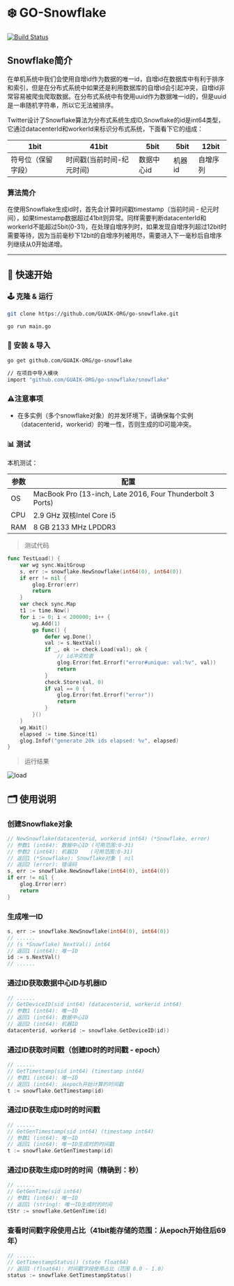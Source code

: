 # ❄️ GO-Snowflake

[![Build Status](https://travis-ci.com/GUAIK-ORG/go-snowflake.svg?branch=master)](https://travis-ci.com/GUAIK-ORG/go-snowflake)

## Snowflake简介

在单机系统中我们会使用自增id作为数据的唯一id，自增id在数据库中有利于排序和索引，但是在分布式系统中如果还是利用数据库的自增id会引起冲突，自增id非常容易被爬虫爬取数据。在分布式系统中有使用uuid作为数据唯一id的，但是uuid是一串随机字符串，所以它无法被排序。

Twitter设计了Snowflake算法为分布式系统生成ID,Snowflake的id是int64类型，它通过datacenterId和workerId来标识分布式系统，下面看下它的组成：

| 1bit | 41bit | 5bit | 5bit | 12bit |
|---|---|---|---|---|
| 符号位（保留字段） | 时间戳(当前时间-纪元时间) | 数据中心id | 机器id | 自增序列

### 算法简介

在使用Snowflake生成id时，首先会计算时间戳timestamp（当前时间 - 纪元时间），如果timestamp数据超过41bit则异常。同样需要判断datacenterId和workerId不能超过5bit(0-31)，在处理自增序列时，如果发现自增序列超过12bit时需要等待，因为当前毫秒下12bit的自增序列被用尽，需要进入下一毫秒后自增序列继续从0开始递增。

---

## 🚀 快速开始

### 🕹 克隆 & 运行

```bash
git clone https://github.com/GUAIK-ORG/go-snowflake.git

go run main.go
```

### 💾 安装 & 导入

```bash
go get github.com/GUAIK-ORG/go-snowflake

// 在项目中导入模块
import "github.com/GUAIK-ORG/go-snowflake/snowflake"
```

### ⚠️注意事项

* 在多实例（多个snowflake对象）的并发环境下，请确保每个实例（datacenterid，workerid）的唯一性，否则生成的ID可能冲突。

### 📊 测试

本机测试：

| 参数 | 配置 |
|---|---|
| OS | MacBook Pro (13-inch, Late 2016, Four Thunderbolt 3 Ports)|
| CPU | 2.9 GHz 双核Intel Core i5 |
| RAM | 8 GB 2133 MHz LPDDR3 |

> 测试代码

```go
func TestLoad() {
    var wg sync.WaitGroup
    s, err := snowflake.NewSnowflake(int64(0), int64(0))
    if err != nil {
        glog.Error(err)
        return
    }
    var check sync.Map
    t1 := time.Now()
    for i := 0; i < 200000; i++ {
        wg.Add(1)
        go func() {
            defer wg.Done()
            val := s.NextVal()
            if _, ok := check.Load(val); ok {
                // id冲突检查
                glog.Error(fmt.Errorf("error#unique: val:%v", val))
                return
            }
            check.Store(val, 0)
            if val == 0 {
                glog.Error(fmt.Errorf("error"))
                return
            }
        }()
    }
    wg.Wait()
    elapsed := time.Since(t1)
    glog.Infof("generate 20k ids elapsed: %v", elapsed)
}
```

> 运行结果

![load](https://gitee.com/GuaikOrg/go-snowflake/raw/master/docs/load.png)

## 🗂 使用说明

### 创建Snowflake对象

```go
// NewSnowflake(datacenterid, workerid int64) (*Snowflake, error)
// 参数1 (int64): 数据中心ID (可用范围:0-31)
// 参数2 (int64): 机器ID    (可用范围:0-31)
// 返回1 (*Snowflake): Snowflake对象 | nil
// 返回2 (error): 错误码
s, err := snowflake.NewSnowflake(int64(0), int64(0))
if err != nil {
    glog.Error(err)
    return
}
```

### 生成唯一ID

```go
s, err := snowflake.NewSnowflake(int64(0), int64(0))
// ......
// (s *Snowflake) NextVal() int64
// 返回1 (int64): 唯一ID
id := s.NextVal()
// ......
```

### 通过ID获取数据中心ID与机器ID

```go
// ......
// GetDeviceID(sid int64) (datacenterid, workerid int64)
// 参数1 (int64): 唯一ID
// 返回1 (int64): 数据中心ID
// 返回2 (int64): 机器ID
datacenterid, workerid := snowflake.GetDeviceID(id))
```

### 通过ID获取时间戳（创建ID时的时间戳 - epoch）

```go
// ......
// GetTimestamp(sid int64) (timestamp int64)
// 参数1 (int64): 唯一ID
// 返回1 (int64): 从epoch开始计算的时间戳
t := snowflake.GetTimestamp(id)
```

### 通过ID获取生成ID时的时间戳

```go
// ......
// GetGenTimestamp(sid int64) (timestamp int64)
// 参数1 (int64): 唯一ID
// 返回1 (int64): 唯一ID生成时的时间戳
t := snowflake.GetGenTimestamp(id)
```

### 通过ID获取生成ID时的时间（精确到：秒）

```go
// ......
// GetGenTime(sid int64)
// 参数1 (int64): 唯一ID
// 返回1 (string): 唯一ID生成时的时间
tStr := snowflake.GetGenTime(id)
```

### 查看时间戳字段使用占比（41bit能存储的范围：从epoch开始往后69年）

```go
// ......
// GetTimestampStatus() (state float64)
// 返回1 (float64): 时间戳字段使用占比（范围 0.0 - 1.0）
status := snowflake.GetTimestampStatus()
```
